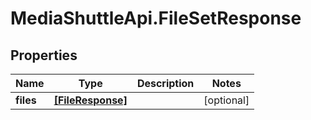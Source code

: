 # MediaShuttleApi.FileSetResponse

## Properties
Name | Type | Description | Notes
------------ | ------------- | ------------- | -------------
**files** | [**[FileResponse]**](FileResponse.md) |  | [optional] 


